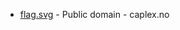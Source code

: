 * [flag.svg](https://commons.wikimedia.org/wiki/File:Gjerstad_komm.svg) - Public domain - caplex.no
